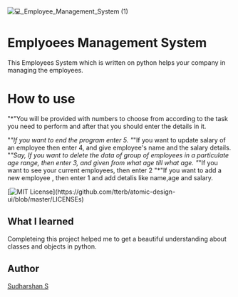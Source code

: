 ![💻_Employee_Management_System (1)](https://user-images.githubusercontent.com/93808025/156795869-3063d42c-e1ee-4448-bca8-daf96cde557b.png)
# Emplyoees Management System
This Employees System which is written on python helps your company in managing the employees. 
 # How to use
 "*"You will be provided with numbers to choose from according to the task you need to perform and after that you should enter the details in it.

 "*"If you want to end the program enter 5.
 "*"If you want to update salary of an employee then enter 4, and give employee's name and the salary details.
 "*"Say, If you want to delete the data of group of employees in a particulate age range, then enter 3, and given from what age till what age.
  "*"If you want to see your current employees, then enter 2
  "*"If you want to add a new employee , then enter 1 and add detalis like name,age and salary.
 
 [![MIT License](https://img.shields.io/apm/l/atomic-design-ui.svg?)](https://github.com/tterb/atomic-design-ui/blob/master/LICENSEs)


 ## What I learned
 Completeing this project helped me to get a beautiful understanding about classes and objects in python.
 
 ## Author
 [Sudharshan S ](https://github.com/Sudharshan281)
 
 



